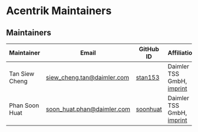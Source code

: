<!-- SPDX-License-Identifier: MIT --->
# Acentrik Maintainers

## Maintainers

| Maintainer       | Email                           | GitHub ID                                 | Affiliation                                                                                       | Joined     |
| -----------------| ------------------------------- | ----------------------------------------- | ------------------------------------------------------------------------------------------------- | ---------- |
| Tan Siew Cheng   | <siew_cheng.tan@daimler.com>  | [stan153](https://github.com/stan153)       | Daimler TSS GmbH, [imprint](https://github.com/mercedes-benz/foss/blob/master/LEGAL_IMPRINT.md) | 2021-10-17 |
| Phan Soon Huat   | <soon_huat.phan@daimler.com>  | [soonhuat](https://github.com/soonhuat)     | Daimler TSS GmbH, [imprint](https://github.com/mercedes-benz/foss/blob/master/LEGAL_IMPRINT.md) | 2022-01-19 |
